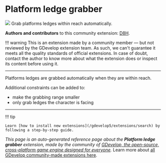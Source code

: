 # Platform ledge grabber

<img src="https://resources.gdevelop-app.com/assets/Icons/human-handsup.svg" class="extension-icon"></img>
Grab platforms ledges within reach automatically.

**Authors and contributors** to this community extension: [D8H](https://gd.games/D8H).

!!! warning
    This is an extension made by a community member — but not reviewed
    by the GDevelop extension team. As such, we can't guarantee it
    meets all the quality standards of official extensions. In case of
    doubt, contact the author to know more about what the extension
    does or inspect its content before using it.


---

Platforms ledges are grabbed automatically when they are within reach.

Additional constraints can be added to:

- make the grabbing range smaller
- only grab ledges the character is facing

---

!!! tip

    Learn [how to install new extensions](/gdevelop5/extensions/search) by following a step-by-step guide.

*This page is an auto-generated reference page about the **Platform ledge grabber** extension, made by the community of [GDevelop, the open-source, cross-platform game engine designed for everyone](https://gdevelop.io/).* Learn more about [all GDevelop community-made extensions here](/gdevelop5/extensions).
